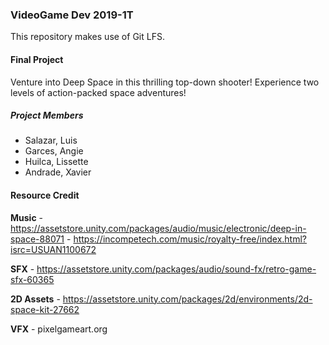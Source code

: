 ### VideoGame Dev 2019-1T

This repository makes use of Git LFS.

#### Final Project

Venture into Deep Space in this thrilling top-down shooter! Experience two levels
of action-packed space adventures!


##### Project Members
* Salazar, Luis
* Garces, Angie
* Huilca, Lissette
* Andrade, Xavier

#### Resource Credit

**Music**
    - https://assetstore.unity.com/packages/audio/music/electronic/deep-in-space-88071
    - https://incompetech.com/music/royalty-free/index.html?isrc=USUAN1100672

**SFX**
    - https://assetstore.unity.com/packages/audio/sound-fx/retro-game-sfx-60365

**2D Assets**
    - https://assetstore.unity.com/packages/2d/environments/2d-space-kit-27662

**VFX**
    - pixelgameart.org
